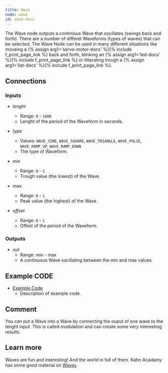 ```yaml
---
title: Wave
node: wave
id: wave-docs
---
```


The Wave node outputs a continious Wave that oscillates (swings back and forth). There are a number of differet Waveforms (types of waves) that can be selected. The Wave Node can be used in many different situations like moveing a {% assign arg1='servo-motor-docs' %}{% include f_print_page_link %} back and forth, blinking an {% assign arg1='led-docs' %}{% include f_print_page_link %} or litterating trough a {% assign arg1='list-docs' %}{% include f_print_page_link %}.


## Connections

<div class="node-input-list" markdown="block">

### Inputs

- *lenght*
    - Range: `0` - `1000`
    - Lenght of the period of the Waveform in seconds.

- *type*
    - Values: `WAVE_SINE`, `WAVE_SQUARE`, `WAVE_TRIANGLE`, `WAVE_PULSE`, `WAVE_RAMP_UP`, `WAVE_RAMP_DOWN`
    - The type of Waveform.

- *min*
    - Range: `0` - `1`
    - Trough value (the lowest) of the Wave.

- *max*
    - Range: `0` - `1`
    - Peak value (the highest) of the Wave.

- *offset*
    - Range: `0` - `1`
    - Offest of the period of the Waveform.

</div>


<div class="node-output-list" markdown="block">

### Outputs

- *out*
    - Range: <span class='node-input'>min</span> - <span class='node-input'>max</span>
    - A continuous Wave oscillating between the <span class='node-input'>min</span> and <span class='node-input'>max</span> values.

</div>

## Example CODE

<div class="node-example-programs" markdown="block">

- [Example Code](http://code.quirkbot.com/program/XXXXXXXXXXXXXXXX "Go to Quirkbot CODE")
    - Description of example code.

</div>


## Comment
You can put a Wave into a Wave by connecting the ouput of one wave to the lenght input. This is called modulation and can create some very interesting results.

## Learn more
Waves are fun and interesting! And the world in full of them. Kahn Acadamy has some good material on [Waves](https://www.khanacademy.org/science/physics/mechanical-waves-and-sound/mechanical-waves/v/introduction-to-waves).
